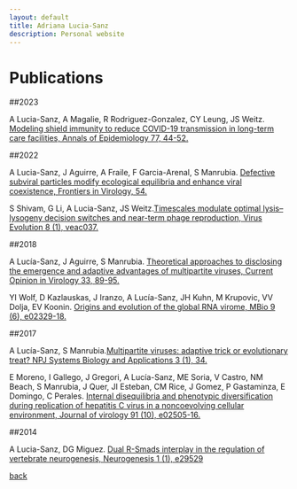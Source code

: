 ```yaml
---
layout: default
title: Adriana Lucia-Sanz
description: Personal website
---
```


# Publications

##2023

A Lucia-Sanz, A Magalie, R Rodriguez-Gonzalez, CY Leung, JS Weitz. <a href="https://www.sciencedirect.com/science/article/pii/S104727972200268X">Modeling shield immunity to reduce COVID-19 transmission in long-term care facilities, Annals of Epidemiology 77, 44-52.</a>

##2022

A Lucia-Sanz, J Aguirre, A Fraile, F Garcia-Arenal, S Manrubia. <a href="https://www.frontiersin.org/articles/10.3389/fviro.2022.929851/full?&utm_source=Email_to_authors_&utm_medium=Email&utm_content=T1_11.5e1_author&utm_campaign=Email_publication&field=&journalName=Frontiers_in_Virology&id=929851">Defective subviral particles modify ecological equilibria and enhance viral coexistence,
Frontiers in Virology, 54.</a>

S Shivam, G Li, A Lucia-Sanz, JS Weitz.<a href="https://academic.oup.com/ve/article/8/1/veac037/6577223">Timescales modulate optimal lysis–lysogeny decision switches and near-term phage reproduction,
Virus Evolution 8 (1), veac037.</a>

##2018

A Lucía-Sanz, J Aguirre, S Manrubia. <a href="https://www.sciencedirect.com/science/article/pii/S1879625718300385">Theoretical approaches to disclosing the emergence and adaptive advantages of multipartite viruses, Current Opinion in Virology 33, 89-95.</a>

YI Wolf, D Kazlauskas, J Iranzo, A Lucía-Sanz, JH Kuhn, M Krupovic, VV Dolja, EV Koonin. <a href="https://journals.asm.org/doi/full/10.1128/mBio.02329-18">Origins and evolution of the global RNA virome, MBio 9 (6), e02329-18.</a>

##2017

A Lucía-Sanz, S Manrubia.<a href="https://www.nature.com/articles/s41540-017-0035-y">Multipartite viruses: adaptive trick or evolutionary treat? NPJ Systems Biology and Applications 3 (1), 34.</a>

E Moreno, I Gallego, J Gregori, A Lucía-Sanz, ME Soria, V Castro, NM Beach, S Manrubia, J Quer, JI Esteban, CM Rice, J Gomez, P Gastaminza, E Domingo, C Perales. <a href="https://journals.asm.org/doi/full/10.1128/JVI.02505-16">Internal disequilibria and phenotypic diversification during replication of hepatitis C virus in a noncoevolving cellular environment, Journal of virology 91 (10), e02505-16.</a>

##2014

A Lucia-Sanz, DG Miguez. <a href="https://www.tandfonline.com/doi/full/10.4161/neur.29529">Dual R-Smads interplay in the regulation of vertebrate neurogenesis, Neurogenesis 1 (1), e29529

[back](./)
